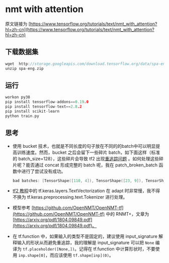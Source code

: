 # nmt with attention

原文链接为 [https://www.tensorflow.org/tutorials/text/nmt_with_attention?hl=zh-cn](https://www.tensorflow.org/tutorials/text/nmt_with_attention?hl=zh-cn)

## 下载数据集

```c
wget  http://storage.googleapis.com/download.tensorflow.org/data/spa-eng.zip
unzip spa-eng.zip
```

## 运行

```c
workon py38
pip install tensorflow-addons==0.19.0
pip install tensorflow-text==2.8.2
pip install scikit-learn
python train.py
```

## 思考

- 使用 bucket 技术，也就是不同长度的句子放在不同的的batch中可以明显提高训练速度。然而，bucket 之后会留下一些碎片 batch，如下面这样（标准的 batch_size=128），这些碎片会导致 tf2 出现[重追踪问题](https://www.tensorflow.org/guide/function#tracing) 。如何处理这些碎片呢？能否通过 concat 形成完整的 batch 呢，我在 patch_broken_batch 函数中进行了尝试没有成功。

    ```c
    bad batches: [TensorShape([110, 4]), TensorShape([23, 9]), TensorShape([17, 13]), TensorShape([121, 19]), TensorShape([52, 41])]
    ```

- [tf2 教程](https://www.tensorflow.org/text/tutorials/nmt_with_attention)中的 tf.keras.layers.TextVectorization 在 adapt 时非常慢，我不得不换为 tf.keras.preprocessing.text.Tokenizer 进行处理。
- 模型参考 [https://github.com/OpenNMT/OpenNMT-tf](https://github.com/OpenNMT/OpenNMT-tf) 中的 RNMT+，文章为 [https://arxiv.org/pdf/1804.09849.pdf](https://arxiv.org/pdf/1804.09849.pdf)。
- 在 tf.function 中，如果输入的类型不是固定的，建议使用 input_signature 解释输入的形状从而避免重追踪，我的理解是 input_signature 可以把 `None` 编译为 `tf.placeholder([None,])`。记得在 tf.function 中计算形状时，不要使用 `inp.shape[0]`，而应该使用 `tf.shape[inp](0)`。
